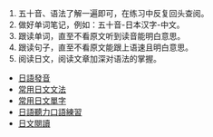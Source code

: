 1. 五十音、语法了解一遍即可，在练习中反复回头查阅。
2. 做好单词笔记，例如：五十音-日本汉字-中文。
3. 跟读单词，直至不看原文听到读音能明白意思。
4. 跟读句子，直至不看原文能跟上语速且明白意思。
5. 阅读日文，阅读文章加深对语法的掌握。

- [日語發音](https://www.youtube.com/playlist?list=PL9-BQJpcNzYg3LungPWUuHivyPiJxQkmP)
- [常用日文文法](https://www.youtube.com/playlist?list=PL9-BQJpcNzYiYuDt59KsQAoIXq__KLxH9)
- [常用日文單字](https://www.youtube.com/playlist?list=PL9-BQJpcNzYivOsor5cV0K_hEWx4R5_EM)
- [日語聽力口語練習](https://www.youtube.com/playlist?list=PL9-BQJpcNzYi3m4LkoSuJZrmgFjmo0NsT)
- [日文閱讀](https://www.youtube.com/watch?v=rojXS7PBYjE&list=PL9-BQJpcNzYhUxVDKwvxcxO2V5u0KXZTX)